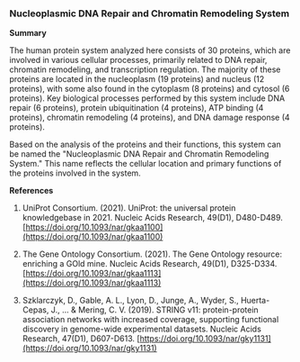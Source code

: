 ### Nucleoplasmic DNA Repair and Chromatin Remodeling System

**Summary**

The human protein system analyzed here consists of 30 proteins, which are involved in various cellular processes, primarily related to DNA repair, chromatin remodeling, and transcription regulation. The majority of these proteins are located in the nucleoplasm (19 proteins) and nucleus (12 proteins), with some also found in the cytoplasm (8 proteins) and cytosol (6 proteins). Key biological processes performed by this system include DNA repair (6 proteins), protein ubiquitination (4 proteins), ATP binding (4 proteins), chromatin remodeling (4 proteins), and DNA damage response (4 proteins).

Based on the analysis of the proteins and their functions, this system can be named the "Nucleoplasmic DNA Repair and Chromatin Remodeling System." This name reflects the cellular location and primary functions of the proteins involved in the system.

**References**

1. UniProt Consortium. (2021). UniProt: the universal protein knowledgebase in 2021. Nucleic Acids Research, 49(D1), D480-D489. [https://doi.org/10.1093/nar/gkaa1100](https://doi.org/10.1093/nar/gkaa1100)

2. The Gene Ontology Consortium. (2021). The Gene Ontology resource: enriching a GOld mine. Nucleic Acids Research, 49(D1), D325-D334. [https://doi.org/10.1093/nar/gkaa1113](https://doi.org/10.1093/nar/gkaa1113)

3. Szklarczyk, D., Gable, A. L., Lyon, D., Junge, A., Wyder, S., Huerta-Cepas, J., ... & Mering, C. V. (2019). STRING v11: protein-protein association networks with increased coverage, supporting functional discovery in genome-wide experimental datasets. Nucleic Acids Research, 47(D1), D607-D613. [https://doi.org/10.1093/nar/gky1131](https://doi.org/10.1093/nar/gky1131)